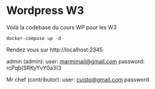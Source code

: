 # Wordpress W3

Voilà la codebase du cours WP pour les W3

```shell
docker-compose up -d
```

Rendez vous sur http://localhost:2345

admin (admin):
user: marmimail@gmail.com
password: rcPqb(SRKyYvY0a3(3

Mr chef (contributor):
user: cuisto@gmail.com
password
